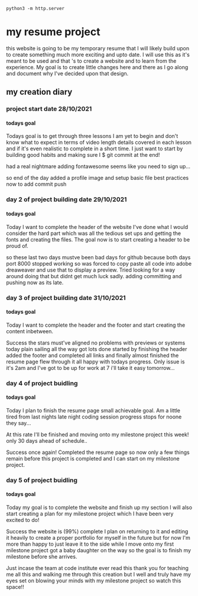 `python3 -m http.server`
# my resume project 

this website is going to be my temporary resume that I will likely build upon to create something much more exciting and upto date. I will use this as it's meant to be used and that 's to create a website and to learn from the experience. My goal is to create little changes here and there as I go along and document why I've decided upon that design. 

## my creation diary 

### project start date 28/10/2021 

#### todays goal
Todays goal is to get through three lessons I am yet to begin and don't know what to expect in terms of video length details covered in each lesson and if it's even realistic to complete in a short time. I just want to start by building good habits and making sure I $ git commit at the end! 

had a real nightmare adding fontawesome seems like you need to sign up... 

so end of the day added a profile image and setup basic file best practices now to add commit push 

### day 2 of project building date 29/10/2021

#### todays goal

Today I want to complete the header of the website I've done what I would consider the hard part which was all the tedious set ups and getting the fonts and creating the files. The goal now is to start creating a header to be proud of.

so these last two days mustve been bad days for github because both days port 8000 stopped working so was forced to copy paste all code into adobe dreaweaver and use that to display a preview. Tried looking for a way around doing that but didnt get much luck sadly. adding committing and pushing now as its late.

### day 3 of project building date 31/10/2021

#### todays goal

Today I want to complete the header and the footer and start creating the content inbetween.

Success the stars must've aligned no problems with previews or systems today plain sailing all the way got lots done started by finishing the header added the footer and completed all links and finally almost finished the resume page flew through it all happy with todays progress. Only issue is it's 2am and I've got to be up for work at 7 i'll take it easy tomorrow...

### day 4 of project buidling

#### todays goal

Today I plan to finish the resume page small achievable goal. Am a little tired from last nights late night coding session progress stops for noone they say...

At this rate I'll be finished and moving onto my milestone project this week! only 30 days ahead of schedule..

Success once again! Completed the resume page so now only a few things remain before this project is completed and I can start on my milestone project.

### day 5 of project buidling

#### todays goal 

Today my goal is to complete the website and finish up my section I will also start creating a plan for my milestone project which I have been very excited to do!

Success the website is (99%) complete I plan on returning to it and editing it heavily to create a proper portfolio for myself in the future but for now I'm more than happy to just leave it to the side while I move onto my first milestone project got a baby daughter on the way so the goal is to finish my milestone before she arrives. 

Just incase the team at code institute ever read this thank you for teaching me all this and walking me through this creation but I well and truly have my eyes set on blowing your minds with my milestone project so watch this space!!